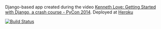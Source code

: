Django-based app created during the video [Kenneth Love: Getting Started with Django, a crash course - PyCon 2014](https://www.youtube.com/watch?v=KZHXjGP71kQ). Deployed at [Heroku](https://django-survival-guide.herokuapp.com/talks/lists/)

[![Build Status](https://travis-ci.org/osya/survivalguide.svg)](https://travis-ci.org/osya/survivalguide)
